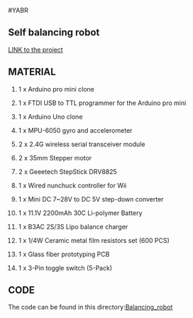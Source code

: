 #YABR
## Self balancing robot

[LINK to the project](http://www.brokking.net/yabr_main.html)

## MATERIAL

1.    1 x Arduino pro mini clone
2.    1 x FTDI USB to TTL programmer for the Arduino pro mini
3.    1 x Arduino Uno clone
4.    1 x MPU-6050 gyro and accelerometer
5.    2 x 2.4G wireless serial transceiver module
6.    2 x 35mm Stepper motor
7.    2 x Geeetech StepStick DRV8825
8.    1 x Wired nunchuck controller for Wii
9.    1 x Mini DC 7~28V to DC 5V step-down converter
10.   1 x 11.1V 2200mAh 30C Li-polymer Battery
11.   1 x B3AC 2S/3S Lipo balance charger

12.   1 x 1/4W Ceramic metal film resistors set (600 PCS)
13.   1 x Glass fiber prototyping PCB
14.   1 x 3-Pin toggle switch (5-Pack)

## CODE

The code can be found in this directory:[Balancing_robot](~/tirocinio/YABR/Balancing_robot)
